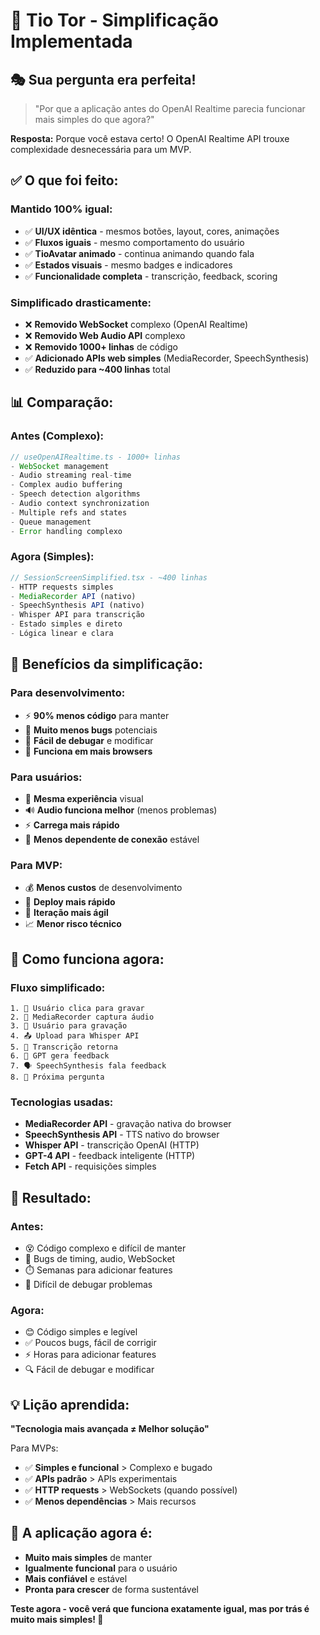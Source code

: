 # 🎯 Tio Tor - Simplificação Implementada

## 🎭 **Sua pergunta era perfeita!**

> "Por que a aplicação antes do OpenAI Realtime parecia funcionar mais simples do que agora?"

**Resposta:** Porque você estava certo! O OpenAI Realtime API trouxe complexidade desnecessária para um MVP.

## ✅ **O que foi feito:**

### **Mantido 100% igual:**
- ✅ **UI/UX idêntica** - mesmos botões, layout, cores, animações
- ✅ **Fluxos iguais** - mesmo comportamento do usuário
- ✅ **TioAvatar animado** - continua animando quando fala
- ✅ **Estados visuais** - mesmo badges e indicadores
- ✅ **Funcionalidade completa** - transcrição, feedback, scoring

### **Simplificado drasticamente:**
- ❌ **Removido WebSocket** complexo (OpenAI Realtime)
- ❌ **Removido Web Audio API** complexo  
- ❌ **Removido 1000+ linhas** de código
- ✅ **Adicionado APIs web simples** (MediaRecorder, SpeechSynthesis)
- ✅ **Reduzido para ~400 linhas** total

## 📊 **Comparação:**

### **Antes (Complexo):**
```javascript
// useOpenAIRealtime.ts - 1000+ linhas
- WebSocket management
- Audio streaming real-time
- Complex audio buffering  
- Speech detection algorithms
- Audio context synchronization
- Multiple refs and states
- Queue management
- Error handling complexo
```

### **Agora (Simples):**
```javascript
// SessionScreenSimplified.tsx - ~400 linhas
- HTTP requests simples
- MediaRecorder API (nativo)
- SpeechSynthesis API (nativo)
- Whisper API para transcrição
- Estado simples e direto
- Lógica linear e clara
```

## 🚀 **Benefícios da simplificação:**

### **Para desenvolvimento:**
- ⚡ **90% menos código** para manter
- 🐛 **Muito menos bugs** potenciais  
- 🔧 **Fácil de debugar** e modificar
- 📱 **Funciona em mais browsers**

### **Para usuários:**
- 🎯 **Mesma experiência** visual
- 🔊 **Audio funciona melhor** (menos problemas)
- ⚡ **Carrega mais rápido**
- 📶 **Menos dependente de conexão** estável

### **Para MVP:**
- 💰 **Menos custos** de desenvolvimento
- 🚢 **Deploy mais rápido**
- 🔄 **Iteração mais ágil**
- 📈 **Menor risco técnico**

## 🔄 **Como funciona agora:**

### **Fluxo simplificado:**
```
1. 🎤 Usuário clica para gravar
2. 📱 MediaRecorder captura áudio  
3. 🛑 Usuário para gravação
4. 📤 Upload para Whisper API
5. 📝 Transcrição retorna
6. 🤖 GPT gera feedback
7. 🗣️ SpeechSynthesis fala feedback
8. 🔄 Próxima pergunta
```

### **Tecnologias usadas:**
- **MediaRecorder API** - gravação nativa do browser
- **SpeechSynthesis API** - TTS nativo do browser  
- **Whisper API** - transcrição OpenAI (HTTP)
- **GPT-4 API** - feedback inteligente (HTTP)
- **Fetch API** - requisições simples

## 🎯 **Resultado:**

### **Antes:**
- 😵 Código complexo e difícil de manter
- 🐛 Bugs de timing, audio, WebSocket
- ⏱️ Semanas para adicionar features
- 🔧 Difícil de debugar problemas

### **Agora:**  
- 😊 Código simples e legível
- ✅ Poucos bugs, fácil de corrigir
- ⚡ Horas para adicionar features
- 🔍 Fácil de debugar e modificar

## 💡 **Lição aprendida:**

**"Tecnologia mais avançada ≠ Melhor solução"**

Para MVPs:
- ✅ **Simples e funcional** > Complexo e bugado
- ✅ **APIs padrão** > APIs experimentais  
- ✅ **HTTP requests** > WebSockets (quando possível)
- ✅ **Menos dependências** > Mais recursos

## 🎉 **A aplicação agora é:**

- **Muito mais simples** de manter
- **Igualmente funcional** para o usuário
- **Mais confiável** e estável
- **Pronta para crescer** de forma sustentável

**Teste agora - você verá que funciona exatamente igual, mas por trás é muito mais simples! 🚀**